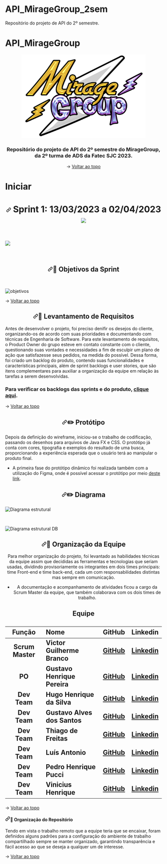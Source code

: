 # API_MirageGroup_2sem
Repositório do projeto de API do 2º semestre.
<!DOCTYPE html>
<html lang="en" data-color-mode="auto" data-light-theme="light" data-dark-theme="dark" data-a11y-animated-images="system">
  <head>
<p align="center" dir="auto" name="topo">
<!--     <a href="#o-projeto">O Projeto</a> | 
    <a href="#tecnologias">Tecnologias</a> | 
    <a href="#objetivos">Objetivos da Sprint</a> | 
    <a href="#levantamento">Levantamento de Requisitos</a> |  
    <a href="#prototipo">Protótipo</a> | 
    <a href="#org-equipe">Organização da Equipe</a> | 
    <a href="#org-repo">Organização do Repositório</a> -->
</p>

# API_MirageGroup

<div align="center"  dir="auto">
<img id="logo" src="docs/miragegroup-logo.png" alt="logo-mirage-group" width=400px>
</div>


<h3 align="center" dir="auto">Repositório do projeto de API do 2º semestre do MirageGroup, da 2º turma de ADS da Fatec SJC 2023.</h3>

<div align="center" dir="auto">

→ [Voltar ao topo](#topo)
</div>

# Iniciar


  <h1 align="center" dir="auto"><a id="user-content--sprint-1-08032021-a-28032021-" class="anchor" aria-hidden="true" href="#-sprint-1-08032021-a-28032021-"><svg class="octicon octicon-link" viewBox="0 0 16 16" version="1.1" width="16" height="16" aria-hidden="true"><path fill-rule="evenodd" d="M7.775 3.275a.75.75 0 001.06 1.06l1.25-1.25a2 2 0 112.83 2.83l-2.5 2.5a2 2 0 01-2.83 0 .75.75 0 00-1.06 1.06 3.5 3.5 0 004.95 0l2.5-2.5a3.5 3.5 0 00-4.95-4.95l-1.25 1.25zm-4.69 9.64a2 2 0 010-2.83l2.5-2.5a2 2 0 012.83 0 .75.75 0 001.06-1.06 3.5 3.5 0 00-4.95 0l-2.5 2.5a3.5 3.5 0 004.95 4.95l1.25-1.25a.75.75 0 00-1.06-1.06l-1.25 1.25a2 2 0 01-2.83 0z"></path></svg></a> Sprint 1: 13/03/2023 a 02/04/2023 <br> <a href="" target="_blank" align="center"><img src="https://img.shields.io/badge/API%20Status-Entregue-brightgreen"></a> </h1> <br>

<img src="docs/mvp-sprint4.gif"><br>

<br>

<!-- <h2 align="center">O Projeto</h2>

![API Sprint 3 (1)](https://user-images.githubusercontent.com/111614142/204145483-193e4566-5e09-4b4b-b632-3f78abca74f2.png)

<br> 

<h2 align="center">Tecnologias</h2>

![API Sprint 2 (1)](https://user-images.githubusercontent.com/111614142/200129675-2a913fcb-76cd-4788-8c1a-8c02b10d4cc4.png) -->



<span id="user-content-objetivos">
<h2 align="center" dir="auto"><a id="user-content-dart-objetivos-da-sprint" class="anchor" aria-hidden="true" href="#dart-objetivos-da-sprint"><svg class="octicon octicon-link" viewBox="0 0 16 16" version="1.1" width="16" height="16" aria-hidden="true"><path fill-rule="evenodd" d="M7.775 3.275a.75.75 0 001.06 1.06l1.25-1.25a2 2 0 112.83 2.83l-2.5 2.5a2 2 0 01-2.83 0 .75.75 0 00-1.06 1.06 3.5 3.5 0 004.95 0l2.5-2.5a3.5 3.5 0 00-4.95-4.95l-1.25 1.25zm-4.69 9.64a2 2 0 010-2.83l2.5-2.5a2 2 0 012.83 0 .75.75 0 001.06-1.06 3.5 3.5 0 00-4.95 0l-2.5 2.5a3.5 3.5 0 004.95 4.95l1.25-1.25a.75.75 0 00-1.06-1.06l-1.25 1.25a2 2 0 01-2.83 0z"></path></svg></a><g-emoji class="g-emoji" alias="dart" fallback-src="https://github.githubassets.com/images/icons/emoji/unicode/1f3af.png">🎯</g-emoji> Objetivos da Sprint</h2>

<br>

![objetivos](https://user-images.githubusercontent.com/56747051/204163427-00c80b24-2ab3-443d-8448-2361b54e6426.jpg)


<p dir="auto">→ <a href="#topo">Voltar ao topo</a></p>
<span id="user-content-levantamento">
<h2 align="center" dir="auto"><a id="user-content-pencil-levantamento-de-requisitos" class="anchor" aria-hidden="true" href="#pencil-levantamento-de-requisitos"><svg class="octicon octicon-link" viewBox="0 0 16 16" version="1.1" width="16" height="16" aria-hidden="true"><path fill-rule="evenodd" d="M7.775 3.275a.75.75 0 001.06 1.06l1.25-1.25a2 2 0 112.83 2.83l-2.5 2.5a2 2 0 01-2.83 0 .75.75 0 00-1.06 1.06 3.5 3.5 0 004.95 0l2.5-2.5a3.5 3.5 0 00-4.95-4.95l-1.25 1.25zm-4.69 9.64a2 2 0 010-2.83l2.5-2.5a2 2 0 012.83 0 .75.75 0 001.06-1.06 3.5 3.5 0 00-4.95 0l-2.5 2.5a3.5 3.5 0 004.95 4.95l1.25-1.25a.75.75 0 00-1.06-1.06l-1.25 1.25a2 2 0 01-2.83 0z"></path></svg></a><g-emoji class="g-emoji" alias="memo" fallback-src="https://github.githubassets.com/images/icons/emoji/unicode/1f4dd.png">📝</g-emoji> Levantamento de Requisitos</h2>
<p dir="auto">Antes de desenvolver o projeto, foi preciso denifir os desejos do cliente, organizando-os de acordo com suas prioridades e documentando com técnicas de Engenharia de Software. Para este levantamento de requisitos, o Product Owner do grupo esteve em contato constante com o cliente, questionando suas vontades e necessidades a fim de esculpir um plano de ação que satisfazesse seus pedidos, na medida do possível. Dessa forma, foi criado um backlog do produto, contendo suas funcionalidades e características principais, além de sprint backlogs e user stories, que são itens complementares para auxiliar a organização da equipe em relação às tarefas a serem desenvolvidas.</p>

<h3><g-emoji class="g-emoji" alias="pushpin" fallback-src="https://github.githubassets.com/images/icons/emoji/unicode/1f4cc.png"></g-emoji> Para verificar os backlogs das sprints e do produto, <a href="https://docs.google.com/spreadsheets/d/1V_c0ld_nKe4g7i_MdmroHyh1VEmcWOaUu1696Ro1hKg/edit#gid=0">clique aqui</a>.</h3>
</ul>

<p dir="auto">→ <a href="#topo">Voltar ao topo</a></p>
<span id="user-content-prototipo">
<h2 align="center" dir="auto"><a id="user-content-desktop_computer-protótipo" class="anchor" aria-hidden="true" href="#desktop_computer-protótipo"><svg class="octicon octicon-link" viewBox="0 0 16 16" version="1.1" width="16" height="16" aria-hidden="true"><path fill-rule="evenodd" d="M7.775 3.275a.75.75 0 001.06 1.06l1.25-1.25a2 2 0 112.83 2.83l-2.5 2.5a2 2 0 01-2.83 0 .75.75 0 00-1.06 1.06 3.5 3.5 0 004.95 0l2.5-2.5a3.5 3.5 0 00-4.95-4.95l-1.25 1.25zm-4.69 9.64a2 2 0 010-2.83l2.5-2.5a2 2 0 012.83 0 .75.75 0 001.06-1.06 3.5 3.5 0 00-4.95 0l-2.5 2.5a3.5 3.5 0 004.95 4.95l1.25-1.25a.75.75 0 00-1.06-1.06l-1.25 1.25a2 2 0 01-2.83 0z"></path></svg></a><g-emoji class="g-emoji" alias="desktop_computer" fallback-src="https://github.githubassets.com/images/icons/emoji/unicode/1f5a5.png">✏️</g-emoji> Protótipo</h2>
<p dir="auto">Depois da definição do wireframe, iniciou-se o trabalho de codificação, passando os desenhos para arquivos de Java FX e CSS. O protótipo já conta com cores, tipografia e exemplos do resultado de uma busca, proporcionando a experiência esperada que o usuário terá ao manipular o produto final.</p>
<ul dir="auto">
<li>A primeira fase do protótipo dinâmico foi realizada também com a utilização do Figma, onde é possível acessar o protótipo por meio <a href="https://www.figma.com/file/7A2kfdx0NGFgIC6Kr9HNVP/Prototipo?node-id=0-1&t=Cq5QvALK6oE8nmmQ-0" rel="nofollow">deste link</a>.</li>
</ul>

<span id="user-content-org-equipe">
<h2 align="center" dir="auto"><a id="user-content-busts_in_silhouette-diagrama-de-classes" class="anchor" aria-hidden="true" href="#busts_in_silhouette-diagrama-de-classes"><svg class="octicon octicon-link" viewBox="0 0 16 16" version="1.1" width="16" height="16" aria-hidden="true"><path fill-rule="evenodd" d="M7.775 3.275a.75.75 0 001.06 1.06l1.25-1.25a2 2 0 112.83 2.83l-2.5 2.5a2 2 0 01-2.83 0 .75.75 0 00-1.06 1.06 3.5 3.5 0 004.95 0l2.5-2.5a3.5 3.5 0 00-4.95-4.95l-1.25 1.25zm-4.69 9.64a2 2 0 010-2.83l2.5-2.5a2 2 0 012.83 0 .75.75 0 001.06-1.06 3.5 3.5 0 00-4.95 0l-2.5 2.5a3.5 3.5 0 004.95 4.95l1.25-1.25a.75.75 0 00-1.06-1.06l-1.25 1.25a2 2 0 01-2.83 0z"></path></svg></a><g-emoji class="g-emoji" alias="busts_in_silhouette" fallback-src="https://github.githubassets.com/images/icons/emoji/unicode/1f465.png">✏️</g-emoji> Diagrama</h2>


![Diagrama estrutural](https://user-images.githubusercontent.com/101465349/229308790-10d3ab87-1fcd-47f7-967b-4b739f6b12dc.png)

<br>

![Diagrama estrutural DB](https://user-images.githubusercontent.com/101465349/229308801-0231162f-0516-4682-939e-fd77fe26e55e.png)

<span id="user-content-org-equipe">
<h2 align="center" dir="auto"><a id="user-content-busts_in_silhouette-organização-da-equipe" class="anchor" aria-hidden="true" href="#busts_in_silhouette-organização-da-equipe"><svg class="octicon octicon-link" viewBox="0 0 16 16" version="1.1" width="16" height="16" aria-hidden="true"><path fill-rule="evenodd" d="M7.775 3.275a.75.75 0 001.06 1.06l1.25-1.25a2 2 0 112.83 2.83l-2.5 2.5a2 2 0 01-2.83 0 .75.75 0 00-1.06 1.06 3.5 3.5 0 004.95 0l2.5-2.5a3.5 3.5 0 00-4.95-4.95l-1.25 1.25zm-4.69 9.64a2 2 0 010-2.83l2.5-2.5a2 2 0 012.83 0 .75.75 0 001.06-1.06 3.5 3.5 0 00-4.95 0l-2.5 2.5a3.5 3.5 0 004.95 4.95l1.25-1.25a.75.75 0 00-1.06-1.06l-1.25 1.25a2 2 0 01-2.83 0z"></path></svg></a><g-emoji class="g-emoji" alias="busts_in_silhouette" fallback-src="https://github.githubassets.com/images/icons/emoji/unicode/1f465.png">👥</g-emoji> Organização da Equipe</h2>
<div align="center" dir="auto">
<p dir="auto">Para melhor organização do projeto, foi levantado as habilidades técnicas da equipe assim que decididas as ferramentas e tecnologias que seriam usadas, dividindo provisoriamente os integrantes em dois times principais: time Front-end e time back-end, cada um com responsabilidades distintas mas sempre em comunicação.</p>
<ul dir="auto">
<li>A documentação e acompanhamento de atividades ficou a cargo da Scrum Master da equipe, que também colaborava com os dois times de trabalho.

</ul>
</li>
</ul>

<h2>Equipe<h2>
  
<!-- ![API Sprint 3 (2)](https://user-images.githubusercontent.com/111614142/204145671-e6198771-efa2-400a-8b8d-9d443c0abd9b.png) -->

|    Função    | Nome                     |                     GitHub                     |                    Linkedin                    |
| :----------: | :----------------------- | :--------------------------------------------: | :--------------------------------------------: |
| Scrum Master | Victor Guilherme Branco  |    [GitHub](https://github.com/VictorGuui)     | [Linkedin](https://www.linkedin.com/in/victor-branco-323386190/)|
|   PO         | Gustavo Henrique Pereira |    [GitHub](https://github.com/gustavohpereira)| [Linkedin](https://www.linkedin.com/in/gustavohpa/) |
|   Dev Team   | Hugo Henrique da Silva   |    [GitHub](https://github.com/Hugohs98)       | [Linkedin](https://www.linkedin.com/in/hugohsilva/)|
|   Dev Team   | Gustavo Alves dos Santos |    [GitHub](https://github.com/ogustavoalves)  | [Linkedin](https://www.linkedin.com/in/gustavo-alves-073640248/) |
|   Dev Team   | Thiago de Freitas        |    [GitHub](https://github.com/ThiagoCanedo)   | [Linkedin](https://www.linkedin.com/in/thiago-de-freitas-14273818b/)|
|   Dev Team   | Luís Antonio             |    [GitHub](https://github.com/LuisSCardoso)   | [Linkedin](https://www.linkedin.com/in/luis-antonio-souza-cardoso-3928b51a0/) |
|   Dev Team   | Pedro Henrique Pucci     |    [GitHub](https://github.com/pedro11pucci)   | [Linkedin](https://www.linkedin.com/in/pedro-p-122962234/)|
|   Dev Team   | Vinicius Henrique        |    [GitHub](https://github.com/vinicius123henrique321) | [Linkedin](https://www.linkedin.com/in/vinicius-henrique-1a016524a/)|
</div>


<p dir="auto">→ <a href="#topo">Voltar ao topo</a></p>
<span id="user-content-org-repo">
<h4 dir="auto"><a id="user-content-file_folder-organização-do-repositório" class="anchor" aria-hidden="true" href="#file_folder-organização-do-repositório"><svg class="octicon octicon-link" viewBox="0 0 16 16" version="1.1" width="16" height="16" aria-hidden="true"><path fill-rule="evenodd" d="M7.775 3.275a.75.75 0 001.06 1.06l1.25-1.25a2 2 0 112.83 2.83l-2.5 2.5a2 2 0 01-2.83 0 .75.75 0 00-1.06 1.06 3.5 3.5 0 004.95 0l2.5-2.5a3.5 3.5 0 00-4.95-4.95l-1.25 1.25zm-4.69 9.64a2 2 0 010-2.83l2.5-2.5a2 2 0 012.83 0 .75.75 0 001.06-1.06 3.5 3.5 0 00-4.95 0l-2.5 2.5a3.5 3.5 0 004.95 4.95l1.25-1.25a.75.75 0 00-1.06-1.06l-1.25 1.25a2 2 0 01-2.83 0z"></path></svg></a><g-emoji class="g-emoji" alias="file_folder" fallback-src="https://github.githubassets.com/images/icons/emoji/unicode/1f4c1.png">📁</g-emoji> Organização do Repositório</h4>
<p dir="auto">Tendo em vista o trabalho remoto que a equipe teria que se encaixar, foram definidos alguns padrões para a configuração do ambiente de trabalho compartilhado sempre se manter organizado, garantindo transparência e fácil acesso ao que se deseja a qualquer um de interesse.</p>
<p dir="auto">→ <a href="#topo">Voltar ao topo</a></p>



</body>
</html>
